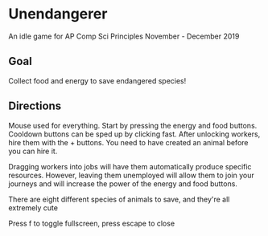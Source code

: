 # Unendangerer
An idle game for AP Comp Sci Principles
November - December 2019

## Goal
Collect food and energy to save endangered species!

## Directions
Mouse used for everything. Start by pressing the energy and food buttons. Cooldown buttons can be sped up by clicking fast. After unlocking workers, hire them with the + buttons. You need to have created an animal before you can hire it. 

Dragging workers into jobs will have them automatically produce specific resources. However, leaving them unemployed will allow them to join your journeys and will increase the power of the energy and food buttons.

There are eight different species of animals to save, and they're all extremely cute

Press f to toggle fullscreen, press escape to close
